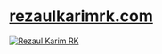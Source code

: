 # [rezaulkarimrk.com](rezaulkarimrk.com)

[![Rezaul Karim RK](https://i.ibb.co/W0qySzQ/git-poster.jpg)](rezaulkarimrk.com)

